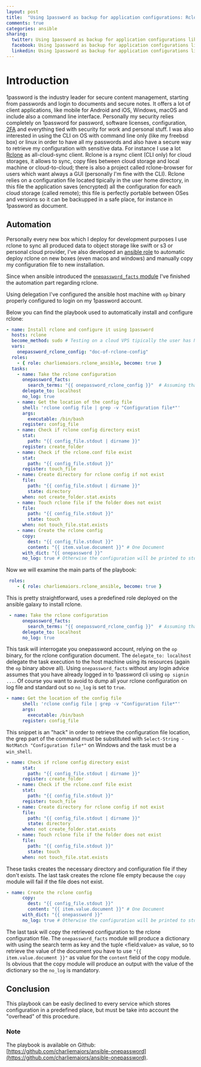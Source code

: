 ```yaml
---
layout: post
title:  "Using 1password as backup for application configurations: Rclone"
comments: true
categories: ansible
sharing:
  twitter: Using 1password as backup for application configurations like Rclone
  facebook: Using 1password as backup for application configurations like Rclone
  linkedin: Using 1password as backup for application configurations like Rclone
---
```


# Introduction

1password is the industry leader for secure content management, starting from passwords and login to documents and secure notes. It offers a lot of client applications, like mobile for Android and iOS, Windows, macOS and include also a command line interface. Personally my security relies completely on 1password for password, software licenses, configuration, [2FA](https://www.wikiwand.com/en/Multi-factor_authentication) and everything tied with security for work and personal stuff.
I was also interested in using the CLI on OS with command line only (like my freebsd box) or linux in order to have all my passwords and also have a secure way to retrieve my configuration with sensitive data. For instance I use a lot [Rclone](https://rclone.org/) as all-cloud-sync client. Rclone is a rsync client (CLI only) for cloud storages, it allows to sync, copy files between cloud storage and local machine or cloud-to-cloud; there is also a project called rclone-browser for users which want always a GUI (personally I'm fine with the CLI).
Rclone relies on a configuration file located tipically in the user home directory, in this file the application saves (encrypted) all the configuration for each cloud storage (called remote); this file is perfectly portable between OSes and versions so it can be backupped in a safe place, for instance in 1password as document.

## Automation

Personally every new box which I deploy for development purposes I use rclone to sync all produced data to object storage like swift or s3 or personal cloud provider, I've also developed an [ansible role](https://galaxy.ansible.com/charliemaiors/rclone-ansible) to automatic deploy rclone on new boxes (even macos and windows) and manually copy my configuration file to new installation.

Since when ansible introduced the [```onepassword_facts``` module](https://docs.ansible.com/ansible/latest/modules/onepassword_facts_module.html) I've finished the automation part regarding rclone.

Using delegation I've configured the ansible host machine with ```op``` binary properly configured to login on my 1password account.

Below you can find the playbook used to automatically install and configure rclone:

```yaml
- name: Install rclone and configure it using 1password
  hosts: rclone
  become_method: sudo # Testing on a cloud VPS tipically the user has NOPASSWD for sudo
  vars:
    onepassword_rclone_config: "doc-of-rclone-config"
  roles:
    - { role: charliemaiors.rclone_ansible, become: true }
  tasks:
    - name: Take the rclone configuration
      onepassword_facts:
        search_terms: "{{ onepassword_rclone_config }}"  # Assuming that you have already run op signin...
      delegate_to: localhost
      no_log: true
    - name: Get the location of the config file
      shell: 'rclone config file | grep -v "Configuration file*"'
      args:
        executable: /bin/bash
      register: config_file
    - name: Check if rclone config directory exist
      stat:
        path: "{{ config_file.stdout | dirname }}"
      register: create_folder
    - name: Check if the rclone.conf file exist
      stat:
        path: "{{ config_file.stdout }}"
      register: touch_file
    - name: Create directory for rclone config if not exist
      file:
        path: "{{ config_file.stdout | dirname }}"
        state: directory
      when: not create_folder.stat.exists
    - name: Touch rclone file if the folder does not exist
      file:
        path: "{{ config_file.stdout }}"
        state: touch
      when: not touch_file.stat.exists
    - name: Create the rclone config
      copy:
        dest: "{{ config_file.stdout }}"
        content: "{{ item.value.document }}" # One Document
      with_dict: "{{ onepassword }}"
      no_log: true # Otherwise the configuration will be printed to stdout
```

Now we will examine the main parts of the playbook:

```yaml
 roles:
    - { role: charliemaiors.rclone_ansible, become: true }
```

This is pretty straightforward, uses a predefined role deployed on the ansible galaxy to install rclone.

```yaml
 - name: Take the rclone configuration
      onepassword_facts:
        search_terms: "{{ onepassword_rclone_config }}"  # Assuming that you have already run op signin...
      delegate_to: localhost
      no_log: true
```

This task will interrogate you onepassword account, relying on the ```op``` binary, for the rclone configuration document. The ```delegate_to: localhost``` delegate the task execution to the host machine using its resources (again the ```op``` binary above all).
Using ```onepassword_facts``` without any login advice assumes that you have already logged in to 1password cli using ```op signin ...```. Of course you want to avoid to dump all your rclone configuration on log file and standard out so ```no_log``` is set to ```true```.

```yaml
- name: Get the location of the config file
      shell: 'rclone config file | grep -v "Configuration file*"'
      args:
        executable: /bin/bash
      register: config_file
```

This snippet is an "hack" in order to retrieve the configuration file location, the grep part of the command must be substituted with ```Select-String -NotMatch "Configuration file*"``` on Windows and the task must be a ```win_shell```.

```yaml
- name: Check if rclone config directory exist
      stat:
        path: "{{ config_file.stdout | dirname }}"
      register: create_folder
    - name: Check if the rclone.conf file exist
      stat:
        path: "{{ config_file.stdout }}"
      register: touch_file
    - name: Create directory for rclone config if not exist
      file:
        path: "{{ config_file.stdout | dirname }}"
        state: directory
      when: not create_folder.stat.exists
    - name: Touch rclone file if the folder does not exist
      file:
        path: "{{ config_file.stdout }}"
        state: touch
      when: not touch_file.stat.exists
```

These tasks creates the necessary directory and configuration file if they don't exists. The last task creates the rclone file empty because the ```copy``` module will fail if the file does not exist.

```yaml
- name: Create the rclone config
      copy:
        dest: "{{ config_file.stdout }}"
        content: "{{ item.value.document }}" # One Document
      with_dict: "{{ onepassword }}"
      no_log: true # Otherwise the configuration will be printed to stdout
```

The last task will copy the retrieved configuration to the rclone configuration file. The ```onepassword_facts``` module will produce a dictionary with using the search term as key and the tuple \<field:value\> as value, so to retrieve the value of the document you have to use ```"{{ item.value.document }}"``` as value for the ```content``` field of the copy module. Is obvious that the copy module will produce an output with the value of the dictionary so the ```no_log``` is mandatory.

## Conclusion

This playbook can be easly declined to every service which stores configuration in a predefined place, but must be take into account the "overhead" of this procedure.

### Note

The playbook is available on Github: [https://github.com/charliemaiors/ansible-onepassword](https://github.com/charliemaiors/ansible-onepassword).